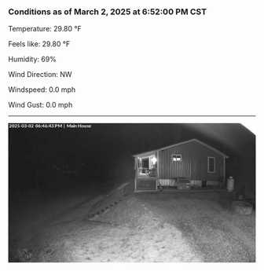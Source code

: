 ### Conditions as of March 2, 2025 at 6:52:00 PM CST 

Temperature: 29.80 &deg;F

Feels like: 29.80 &deg;F

Humidity: 69%

Wind Direction: NW

Windspeed: 0.0 mph

Wind Gust: 0.0 mph

---

<img src="./images/latest.jpeg"/>

